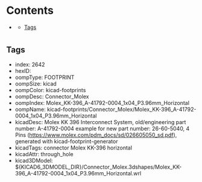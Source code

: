 



Contents
========

* [](#)
	* [Tags](#tags)

# 

## Tags

- index: 2642
- hexID: 
- oompType: FOOTPRINT
- oompSize: kicad
- oompColor: kicad-footprints
- oompDesc: Connector_Molex
- oompIndex: Molex_KK-396_A-41792-0004_1x04_P3.96mm_Horizontal
- oompName: kicad-footprints/Connector_Molex/Molex_KK-396_A-41792-0004_1x04_P3.96mm_Horizontal
- kicadDesc: Molex KK 396 Interconnect System, old/engineering part number: A-41792-0004 example for new part number: 26-60-5040, 4 Pins (https://www.molex.com/pdm_docs/sd/026605050_sd.pdf), generated with kicad-footprint-generator
- kicadTags: connector Molex KK-396 horizontal
- kicadAttr: through_hole
- kicad3DModel: ${KICAD6_3DMODEL_DIR}/Connector_Molex.3dshapes/Molex_KK-396_A-41792-0004_1x04_P3.96mm_Horizontal.wrl
